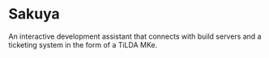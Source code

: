 Sakuya
======

An interactive development assistant that connects with build servers and a ticketing system in the form of a TiLDA MKe.

